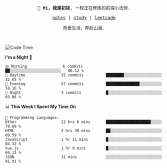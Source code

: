 <p align="center">
  <samp>
    <span><strong>👋 Hi，我是初柒</strong>,</span>
    <span>一枚正在修炼的前端小法师.</span>
  </samp>
</p>

<p align="center">
  <samp>
    <a href="https://www.wolai.com/dec-seven/wyPFvMTwAcD9muc6RMfThB">notes</a> |
    <a href="https://github.com/dec-seven/fe-study">study</a> |
    <a href="https://leetcode.cn/u/dec-seven/">leetcode</a>
  </samp>
</p>
<p align="center">
  <samp>
    <span>热爱生活，奔赴山海.</span>
  </samp>
</p>
<br>

<!--START_SECTION:waka-->
![Code Time](http://img.shields.io/badge/Code%20Time-1%2C130%20hrs%2010%20mins-blue)

**I'm a Night 🦉** 

```text
🌞 Morning                6 commits           ██░░░░░░░░░░░░░░░░░░░░░░░   06.12 % 
🌆 Daytime                32 commits          ████████░░░░░░░░░░░░░░░░░   32.65 % 
🌃 Evening                57 commits          ███████████████░░░░░░░░░░   58.16 % 
🌙 Night                  3 commits           █░░░░░░░░░░░░░░░░░░░░░░░░   03.06 % 
```


📊 **This Week I Spent My Time On** 

```text
💬 Programming Languages: 
Other                    22 hrs 6 mins       ████████████████████░░░░░   79.69 % 
HTML                     2 hrs 39 mins       ██░░░░░░░░░░░░░░░░░░░░░░░   09.59 % 
JavaScript               1 hr 11 mins        █░░░░░░░░░░░░░░░░░░░░░░░░   04.32 % 
Vue.js                   1 hr 8 mins         █░░░░░░░░░░░░░░░░░░░░░░░░   04.13 % 
JSON                     31 mins             ░░░░░░░░░░░░░░░░░░░░░░░░░   01.91 % 
```


<!--END_SECTION:waka-->

